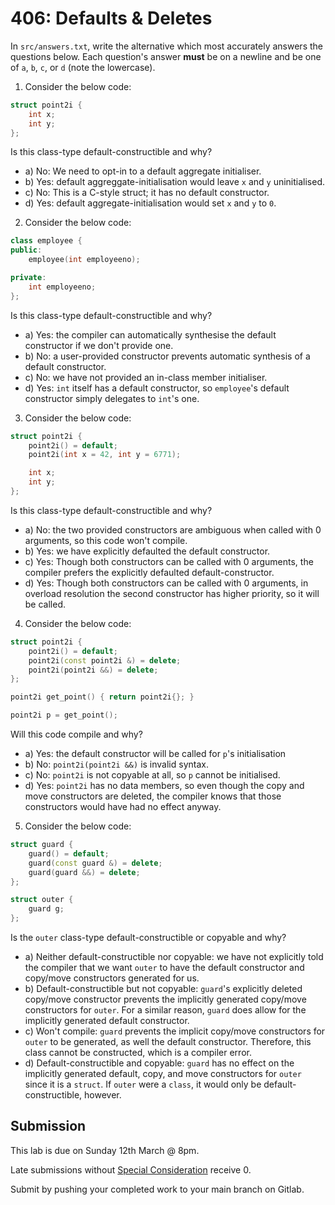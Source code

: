 # 406: Defaults & Deletes

In `src/answers.txt`, write the alternative which most accurately answers the questions below. Each question's answer **must** be on a newline and be one of `a`, `b`, `c`, or `d` (note the lowercase).

1. Consider the below code:
```cpp
struct point2i {
    int x;
    int y;
};
```
Is this class-type default-constructible and why?
- a) No: We need to opt-in to a default aggregate initialiser.
- b) Yes: default aggreggate-initialisation would leave `x` and `y` uninitialised.
- c) No: This is a C-style struct; it has no default constructor.
- d) Yes: default aggregate-initialisation would set `x` and `y` to `0`.

2. Consider the below code:
```cpp
class employee {
public:
    employee(int employeeno);

private:
    int employeeno;
};
```
Is this class-type default-constructible and why?
- a) Yes: the compiler can automatically synthesise the default constructor if we don't provide one.
- b) No: a user-provided constructor prevents automatic synthesis of a default constructor.
- c) No: we have not provided an in-class member initialiser.
- d) Yes: `int` itself has a default constructor, so `employee`'s default constructor simply delegates to `int`'s one.

3. Consider the below code:
```cpp
struct point2i {
    point2i() = default;
    point2i(int x = 42, int y = 6771);

    int x;
    int y;
};
```
Is this class-type default-constructible and why?
- a) No: the two provided constructors are ambiguous when called with 0 arguments, so this code won't compile.
- b) Yes: we have explicitly defaulted the default constructor.
- c) Yes: Though both constructors can be called with 0 arguments, the compiler prefers the explicitly defaulted default-constructor.
- d) Yes: Though both constructors can be called with 0 arguments, in overload resolution the second constructor has higher priority, so it will be called.

4. Consider the below code:
```cpp
struct point2i {
    point2i() = default;
    point2i(const point2i &) = delete;
    point2i(point2i &&) = delete;
};

point2i get_point() { return point2i{}; }

point2i p = get_point();
```
Will this code compile and why?
- a) Yes: the default constructor will be called for `p`'s initialisation
- b) No: `point2i(point2i &&)` is invalid syntax.
- c) No: `point2i` is not copyable at all, so `p` cannot be initialised.
- d) Yes: `point2i` has no data members, so even though the copy and move constructors are deleted, the compiler knows that those constructors would have had no effect anyway.

5. Consider the below code:
```cpp
struct guard {
    guard() = default;
    guard(const guard &) = delete;
    guard(guard &&) = delete;
};

struct outer {
    guard g;
};
```
Is the `outer` class-type default-constructible or copyable and why?
- a) Neither default-constructible nor copyable: we have not explicitly told the compiler that we want `outer` to have the default constructor and copy/move constructors generated for us.
- b) Default-constructible but not copyable: `guard`'s explicitly deleted copy/move constructor prevents the implicitly generated copy/move constructors for `outer`. For a similar reason, `guard` does allow for the implicitly generated default constructor.
- c) Won't compile: `guard` prevents the implicit copy/move constructors for `outer` to be generated, as well the default constructor. Therefore, this class cannot be constructed, which is a compiler error.
- d) Default-constructible and copyable: `guard` has no effect on the implicitly generated default, copy, and move constructors for `outer` since it is a `struct`. If `outer` were a `class`, it would only be default-constructible, however.

## Submission

This lab is due on Sunday 12th March @ 8pm.

Late submissions without [Special Consideration](https://www.student.unsw.edu.au/special-consideration) receive 0.

Submit by pushing your completed work to your main branch on Gitlab.